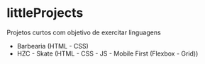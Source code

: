 # littleProjects
Projetos curtos com objetivo de exercitar linguagens

- Barbearia (HTML - CSS)
- HZC - Skate (HTML - CSS - JS - Mobile First (Flexbox - Grid))
